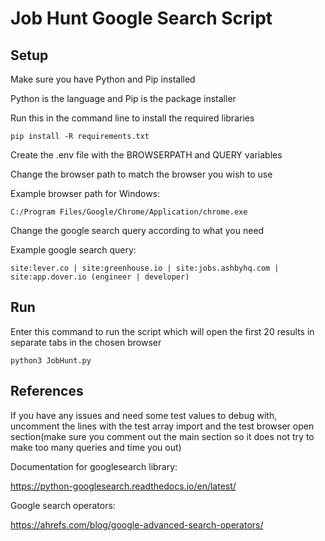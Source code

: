 # Job Hunt Google Search Script

## Setup

Make sure you have Python and Pip installed

Python is the language and Pip is the package installer

Run this in the command line to install the required libraries

`pip install -R requirements.txt`

Create the .env file with the BROWSERPATH and QUERY variables

Change the browser path to match the browser you wish to use

Example browser path for Windows: 

`C:/Program Files/Google/Chrome/Application/chrome.exe`

Change the google search query according to what you need

Example google search query: 

`site:lever.co | site:greenhouse.io | site:jobs.ashbyhq.com | site:app.dover.io (engineer | developer)`

## Run

Enter this command to run the script which will open the first 
20 results in separate tabs in the chosen browser

`python3 JobHunt.py`

## References

If you have any issues and need some test values to debug with, uncomment the lines with the test array import and the test browser open section(make sure you comment out the main section so it does not try to make too many queries and time you out)

Documentation for googlesearch library: 

https://python-googlesearch.readthedocs.io/en/latest/

Google search operators: 

https://ahrefs.com/blog/google-advanced-search-operators/